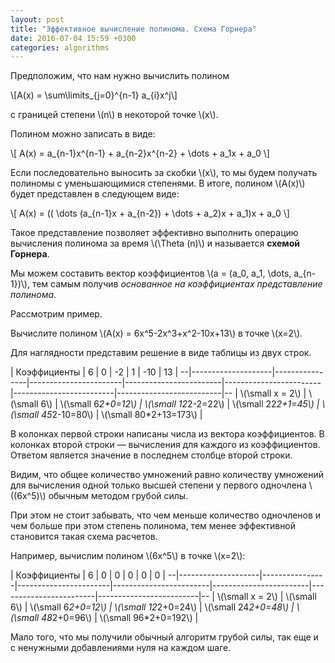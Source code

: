 ```yaml
---
layout: post
title: "Эффективное вычисление полинома. Схема Горнера"
date: 2016-07-04 15:59 +0300
categories: algorithms
---
```


Предположим, что нам нужно вычислить полином

\\[A(x) = \sum\limits_{j=0}^{n-1} a_{i}x^j\\]

с границей степени \\(n\\) в некоторой точке \\(x\\).

<!--more-->

Полином можно записать в виде:

\\[ A(x) = a_{n-1}x^{n-1} + a_{n-2}x^{n-2} + \dots + a_1x + a_0 \\]

Если последовательно выносить за скобки \\(x\\), то мы будем получать полиномы с уменьшающимися степенями. В итоге, полином  \\(A(x)\\) будет представлен в следующем виде:

\\[ A(x) = (( \dots (a_{n-1}x + a_{n-2}) + \dots + a_2)x + a_1)x + a_0 \\]

Такое представление позволяет эффективно выполнить операцию вычисления полинома за время \\(\Theta (n)\\) и называется **схемой Горнера**.

Мы можем составить вектор коэффициентов \\(a = (a_0, a_1, \dots, a_{n-1})\\), тем самым получив _основанное на коэффициентах представление полинома_.

Рассмотрим пример.

Вычислите полином  \\(A(x) = 6x^5-2x^3+x^2-10x+13\\) в точке \\(x=2\\).

Для наглядности представим решение в виде таблицы из двух строк.

  | Коэффициенты       | 6              | 0                     | -2                     | 1                      | -10                     | 13                       |
--|--------------------|----------------|-----------------------|------------------------|------------------------|-------------------------|--------------------------|--
  | \\(\small x = 2\\) | \\(\small 6\\) | \\(\small 6*2+0=12\\) | \\(\small 12*2-2=22\\) | \\(\small 22*2+1=45\\) | \\(\small 45*2-10=80\\) | \\(\small 80*2+13=173\\) |

В колонках первой строки написаны числа из вектора коэффициентов. В колонках второй строки — вычисления для каждого из коэффициентов. Ответом является значение в последнем столбце второй строки.

Видим, что общее количество умножений равно количеству умножений для вычисления одной только высшей степени у первого одночлена  \\((6x^5)\\) обычным методом грубой силы.

При этом не стоит забывать, что чем меньше количество одночленов и чем больше при этом степень полинома, тем менее эффективной становится такая схема расчетов.

Например, вычислим полином \\(6x^5\\) в точке \\(x=2\\):

  | Коэффициенты       | 6              | 0                     | 0                      | 0                      | 0                      | 0                       |
--|--------------------|----------------|-----------------------|------------------------|------------------------|------------------------|-------------------------|--
  | \\(\small x = 2\\) | \\(\small 6\\) | \\(\small 6*2+0=12\\) | \\(\small 12*2+0=24\\) | \\(\small 24*2+0=48\\) | \\(\small 48*2+0=96\\) | \\(\small 96*2+0=192\\) |

Мало того, что мы получили обычный алгоритм грубой силы, так еще и с ненужными добавлениями нуля на каждом шаге.
